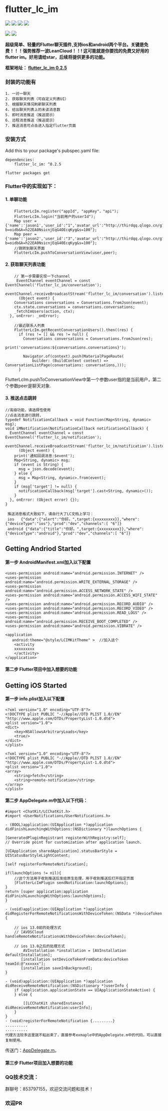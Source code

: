 # flutter_lc_im
![](https://img.shields.io/badge/build-passing-brightgreen)
![](https://img.shields.io/badge/version-0.2.5-orange)
![](https://img.shields.io/badge/platform-ios%7Candroid-lightgrey)
![](https://img.shields.io/badge/license-MIT-blue)


![](index.jpeg)
![](list.jpeg)

**超级简单、轻量的Flutter聊天插件,支持ios和android两个平台。关键是免费！！！强势推荐一波LeanCloud！！! 这可能就是你要找的免费又好用的 flutter im。好用请给star，后续将提供更多的功能。**

**框架地址：
[flutter_lc_im 0.2.5](https://pub.dev/packages/flutter_lc_im#-readme-tab-)**

### 封装的功能有

	1. 一对一聊天
	2. 获取聊天列表（可自定义列表UI）
	3. 根据聊天情况刷新聊天列表
	4. 给出聊天列表上的未读消息数
	5. 即时消息推送（推送提示）
	6. 远程消息推送（推送提示）
    7. 推送消息可点击进入指定flutter页面
### 安装方式
Add this to your package's pubspec.yaml file:

	dependencies:
		flutter_lc_im: ^0.2.5
		  
	flutter packages get

### Flutter中的实现如下：

#### 1. 单聊功能

        FlutterLcIm.register("appId", "appKey"，"api");
        FlutterLcIm.login("当前用户的userId");
        Map user = {'name':'jason1','user_id':"1",'avatar_url':"http://thirdqq.qlogo.cn/g?b=oidb&k=h22EA0NsicnjEqG4OEcqKyg&s=100"};
        Map peer = {'name':'jason2','user_id':"3",'avatar_url':"http://thirdqq.qlogo.cn/g?b=oidb&k=h22EA0NsicnjEqG4OEcqKyg&s=100"};
        //跳转到聊天界面
        FlutterLcIm.pushToConversationView(user,peer);
        
        
#### 2. 获取聊天列表功能
        
        // 第一步需要实现一下channel
	     EventChannel eventChannel = const EventChannel('flutter_lc_im/conversation');
	  eventChannel.receiveBroadcastStream('flutter_lc_im/conversation').listen(
	      (Object event) {
	    Conversations conversations = Conversations.fromJson(event);
	    ctx.state.conversations = conversations.conversations;
	    _fetchImUsers(action, ctx);
	  }, onError: _onError);
	  
        //最近联系人列表
        FlutterLcIm.getRecentConversationUsers().then((res) {
          if (res != [] && res != null) {
            Conversations conversations = Conversations.fromJson(res);
                      print('conversations:${conversations.conversations}');

            Navigator.of(context).push(MaterialPageRoute(
                builder: (BuildContext context) => ConversationListPage(conversations: conversations,)));
          }        
FlutterLcIm.pushToConversationView中第一个参数user指的是当前用户，第二个参数peer是聊天对象.

#### 3. 推送点击跳转

    //高级功能，请选择性使用
	//点击消息进行跳转，
	typedef NotificationCallback = void Function(Map<String, dynamic> msg);
	void iMNotification(NotificationCallback notificationCallback) {
	  EventChannel eventChannel = const EventChannel('flutter_lc_im/notification');
	  eventChannel.receiveBroadcastStream('flutter_lc_im/notification').listen(
	      (Object event) {
	    print('通知回调消息:$event');
	    Map<String, dynamic> msg;
	    if (event is String) {
	      msg = json.decode(event);
	    } else {
	      msg = Map<String, dynamic>.from(event);
	    }
	    if (msg['target'] != null) {
	      notificationCallback(msg['target'].cast<String, dynamic>());
	    }
	  }, onError: (Object error) {});
	}
	
	 推送消息格式大致如下，请自行大了LC文档上学习：
	 ios   {"data":{"alert":"你好。",target:{xxxxxxxxx}},"where":{"deviceType":"ios"},"prod":"dev","channels":[ "6"]}
	 android {"data":{"title":"你好。",target:{xxxxxxxxx}},"where":{"deviceType":"android"},"prod":"dev","channels":[ "6"]}

## Getting Andriod Started
#### 第一步 AndroidManifest.xml加入以下配置
    <uses-permission android:name="android.permission.INTERNET" />
    <uses-permission android:name="android.permission.WRITE_EXTERNAL_STORAGE" />
    <uses-permission android:name="android.permission.ACCESS_NETWORK_STATE" />
    <uses-permission android:name="android.permission.ACCESS_WIFI_STATE" />
    <uses-permission android:name="android.permission.RECORD_AUDIO" />
    <uses-permission android:name="android.permission.RECORD_VIDEO" />
    <uses-permission android:name="android.permission.READ_LOGS" />
    <uses-permission android:name="android.permission.RECEIVE_BOOT_COMPLETED" />
    <uses-permission android:name="android.permission.VIBRATE" />
    
    <application
       android:theme="@style/LCIMKitTheme" >  //加入这个
		<activity
		xxxxxxxxx
		</activity>
	</application>
#### 第二步 Flutter项目中加入想要的功能

## Getting iOS Started

#### 第一步 info.plist加入以下配置
	<?xml version="1.0" encoding="UTF-8"?>
	<!DOCTYPE plist PUBLIC "-//Apple//DTD PLIST 1.0//EN" "http://www.apple.com/DTDs/PropertyList-1.0.dtd">
	<plist version="1.0">
	<dict>
		<key>NSAllowsArbitraryLoads</key>
		<true/>
	</dict>
	</plist>
	
	<?xml version="1.0" encoding="UTF-8"?>
	<!DOCTYPE plist PUBLIC "-//Apple//DTD PLIST 1.0//EN" "http://www.apple.com/DTDs/PropertyList-1.0.dtd">
	<plist version="1.0">
	<array>
		<string>fetch</string>
		<string>remote-notification</string>
	</array>
	</plist>
	
#### 第二步 AppDelegate.m中加入以下代码：

	#import <ChatKit/LCChatKit.h>
	#import <UserNotifications/UserNotifications.h>
	
	- (BOOL)application:(UIApplication *)application
    didFinishLaunchingWithOptions:(NSDictionary *)launchOptions {
    
    [GeneratedPluginRegistrant registerWithRegistry:self];
    // Override point for customization after application launch.
        
    [UIApplication sharedApplication].statusBarStyle = UIStatusBarStyleLightContent;
    
    [self registerForRemoteNotification];
    
    if(launchOptions != nil){
        //这个方法用于收到推送后发给原生处理，用于收到推送后打开指定页面
        [FlutterLcImPlugin sendNotification:launchOptions];
    }
    return [super application:application didFinishLaunchingWithOptions:launchOptions];
    }

	- (void)application:(UIApplication *)application didRegisterForRemoteNotificationsWithDeviceToken:(NSData *)deviceToken {

	    // ios 13.0前的处理方式
	    // [AVOSCloud handleRemoteNotificationsWithDeviceToken:deviceToken];
	    
	    // ios 13.0之后的处理方式
	        AVInstallation *installation = [AVInstallation defaultInstallation];
           [installation setDeviceTokenFromData:deviceToken teamId:@"xxxxxx"];
    	   [installation saveInBackground];
	}
	
	- (void)application:(UIApplication *)application didReceiveRemoteNotification:(NSDictionary *)userInfo {
	    if (application.applicationState == UIApplicationStateActive) {
	    } else {
	
	        [[LCChatKit sharedInstance] didReceiveRemoteNotification:userInfo];
	    }
	}
	- (void)registerForRemoteNotification {.........}
	..........
	..........
	代理方法较多这里就不粘出来了，直接参考exmaple中的AppDelegate.m中的代码，可以直接复制使用。
	
传送门：[AppDelegate.m](https://github.com/451518849/flutter_lc_im/blob/master/example/ios/Runner/AppDelegate.m)。



#### 第三步 Flutter项目加入想要的功能
       
### QQ技术交流：
群聊号：853797155，欢迎交流问题和技术！

### 欢迎PR